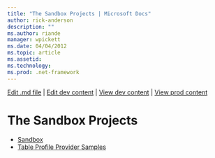 ```yaml
---
title: "The Sandbox Projects | Microsoft Docs"
author: rick-anderson
description: ""
ms.author: riande
manager: wpickett
ms.date: 04/04/2012
ms.topic: article
ms.assetid: 
ms.technology: 
ms.prod: .net-framework
---
```

[Edit .md file](C:\Projects\msc\dev\Msc.Www\Web.ASP\App_Data\github\downloads\index.md) | [Edit dev content](http://www.aspdev.net/umbraco#/content/content/edit/37853) | [View dev content](http://docs.aspdev.net/tutorials/downloads/sandbox/index.html) | [View prod content](http://www.asp.net/downloads/sandbox)

The Sandbox Projects
====================
- [Sandbox](overview.md)
- [Table Profile Provider Samples](table-profile-provider-samples.md)